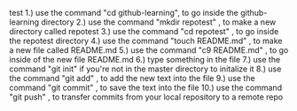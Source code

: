  test
1.) use the command "cd github-learning", to go inside the github-learning directory
2.) use the command "mkdir repotest" , to make a new directory called repotest
3.) use the command "cd repotest" , to go inside the repotest directory 
4.) use the command "touch README.md" , to make a new file called README.md
5.) use the command "c9 README.md" , to go inside of the new file README.md 
6.) type something in the file 
7.) use the command "git init" if you're not in the master directory to initalize it
8.) use the command "git add" , to add the new text into the file
9.) use the command "git commit" , to save the text into the file
10.) use the command "git push" , to transfer commits from your local repository to a remote repo